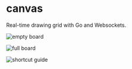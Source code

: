# canvas
Real-time drawing grid with Go and Websockets.

![empty board](https://i.imgur.com/uaLFgUy.png)

![full board](https://i.imgur.com/zqTCXo6.png)

![shortcut guide](https://i.imgur.com/Zq8iq7h.png)

